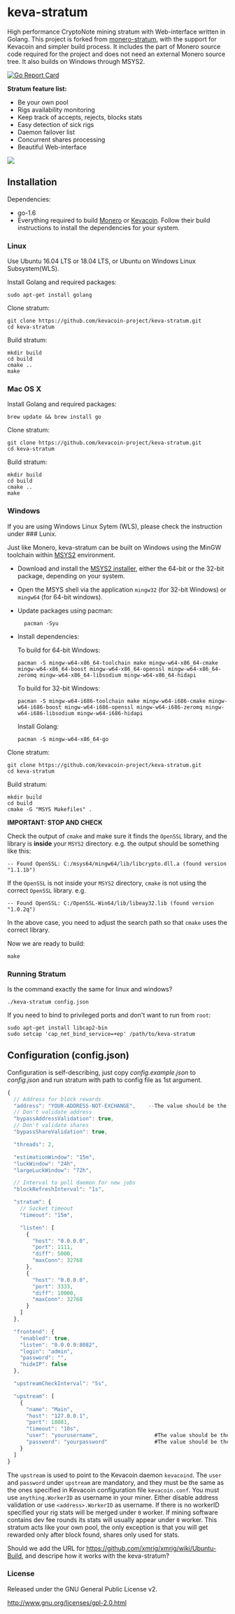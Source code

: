 # keva-stratum

High performance CryptoNote mining stratum with Web-interface written in Golang. This project is forked from [monero-stratum](https://github.com/sammy007/monero-stratum), with the support for Kevacoin and simpler build process. It includes the part of Monero source code required for the project and does not need an external Monero source tree. It also builds on Windows through MSYS2.

[![Go Report Card](https://goreportcard.com/badge/github.com/kevacoin-project/keva-stratum)](https://goreportcard.com/report/github.com/kevacoin-project/keva-stratum)

**Stratum feature list:**

* Be your own pool
* Rigs availability monitoring
* Keep track of accepts, rejects, blocks stats
* Easy detection of sick rigs
* Daemon failover list
* Concurrent shares processing
* Beautiful Web-interface

![](https://cdn.pbrd.co/images/jRU3qJj83.png)

## Installation

Dependencies:

  * go-1.6
  * Everything required to build [Monero](https://github.com/monero-project/monero) or [Kevacoin](https://github.com/kevacoin-project/kevacoin). Follow their build instructions to install the dependencies for your system.

### Linux

Use Ubuntu 16.04 LTS or 18.04 LTS, or Ubuntu on Windows Linux Subsystem(WLS). 

Install Golang and required packages:

    sudo apt-get install golang


Clone stratum:

    git clone https://github.com/kevacoin-project/keva-stratum.git
    cd keva-stratum

Build stratum:

    mkdir build
    cd build
    cmake ..
    make

### Mac OS X

Install Golang and required packages:

    brew update && brew install go

Clone stratum:

    git clone https://github.com/kevacoin-project/keva-stratum.git
    cd keva-stratum

Build stratum:

    mkdir build
    cd build
    cmake ..
    make


### Windows

If you are using Windows Linux Sytem (WLS), please check the instruction under ### Lunix.

Just like Monero, keva-stratum can be built on Windows using the MinGW toolchain within [MSYS2](https://www.msys2.org/) environment.

- Download and install the [MSYS2 installer](https://www.msys2.org/), either the 64-bit or the 32-bit package, depending on your system.
- Open the MSYS shell via the application `mingw32` (for 32-bit Windows) or `mingw64` (for 64-bit windows).
- Update packages using pacman:

        pacman -Syu

- Install dependencies:

  To build for 64-bit Windows:

      pacman -S mingw-w64-x86_64-toolchain make mingw-w64-x86_64-cmake mingw-w64-x86_64-boost mingw-w64-x86_64-openssl mingw-w64-x86_64-zeromq mingw-w64-x86_64-libsodium mingw-w64-x86_64-hidapi

   To build for 32-bit Windows:

      pacman -S mingw-w64-i686-toolchain make mingw-w64-i686-cmake mingw-w64-i686-boost mingw-w64-i686-openssl mingw-w64-i686-zeromq mingw-w64-i686-libsodium mingw-w64-i686-hidapi

    Install Golang:

      pacman -S mingw-w64-x86_64-go

Clone stratum:

    git clone https://github.com/kevacoin-project/keva-stratum.git
    cd keva-stratum

Build stratum:

    mkdir build
    cd build
    cmake -G "MSYS Makefiles" .

**IMPORTANT: STOP AND CHECK**

Check the output of `cmake` and make sure it finds the `OpenSSL` library, and the library is **inside** your `MSYS2` directory. e.g. the output should be something like this:

    -- Found OpenSSL: C:/msys64/mingw64/lib/libcrypto.dll.a (found version "1.1.1b")

If the `OpenSSL` is not inside your `MSYS2` directory, `cmake` is not using the correct `OpenSSL` library. e.g.

    -- Found OpenSSL: C:/OpenSSL-Win64/lib/libeay32.lib (found version "1.0.2q")

In the above case, you need to adjust the search path so that `cmake` uses the correct library.

Now we are ready to build:

    make


### Running Stratum
Is the command exactly the same for linux and windows?
    
    ./keva-stratum config.json

If you need to bind to privileged ports and don't want to run from `root`:

    sudo apt-get install libcap2-bin
    sudo setcap 'cap_net_bind_service=+ep' /path/to/keva-stratum

## Configuration (config.json)

Configuration is self-describing, just copy *config.example.json* to *config.json* and run stratum with path to config file as 1st argument.

```javascript
{
  // Address for block rewards
  "address": "YOUR-ADDRESS-NOT-EXCHANGE",    --The value should be the same as defined in kevacoin.conf.BTW,how do users get the address by themselves?
  // Don't validate address
  "bypassAddressValidation": true,
  // Don't validate shares
  "bypassShareValidation": true,

  "threads": 2,

  "estimationWindow": "15m",
  "luckWindow": "24h",
  "largeLuckWindow": "72h",

  // Interval to poll daemon for new jobs
  "blockRefreshInterval": "1s",

  "stratum": {
    // Socket timeout
    "timeout": "15m",

    "listen": [
      {
        "host": "0.0.0.0",
        "port": 1111,
        "diff": 5000,
        "maxConn": 32768
      },
      {
        "host": "0.0.0.0",
        "port": 3333,
        "diff": 10000,
        "maxConn": 32768
      }
    ]
  },

  "frontend": {
    "enabled": true,
    "listen": "0.0.0.0:8082",
    "login": "admin",
    "password": "",
    "hideIP": false
  },

  "upstreamCheckInterval": "5s",

  "upstream": [
    {
      "name": "Main",
      "host": "127.0.0.1",
      "port": 18081,
      "timeout": "10s",
      "user": "yourusername",                  #The value should be the same as kevacoin.config
      "password": "yourpassword"               #The value should be the same as kevacoin.config
    }
  ]
}
```

The `upstream` is used to point to the Kevacoin daemon `kevacoind`. The `user` and `password` under `upstream` are mandatory, and they must be the same as the ones specified in Kevacoin configuration file `kevacoin.conf`. You must use `anything.WorkerID` as username in your miner. Either disable address validation or use `<address>.WorkerID` as username. If there is no workerID specified your rig stats will be merged under `0` worker. If mining software contains dev fee rounds its stats will usually appear under `0` worker. This stratum acts like your own pool, the only exception is that you will get rewarded only after block found, shares only used for stats.

Should we add the URL for https://github.com/xmrig/xmrig/wiki/Ubuntu-Build, and descripe how it works with the keva-stratum?

### License

Released under the GNU General Public License v2.

http://www.gnu.org/licenses/gpl-2.0.html
